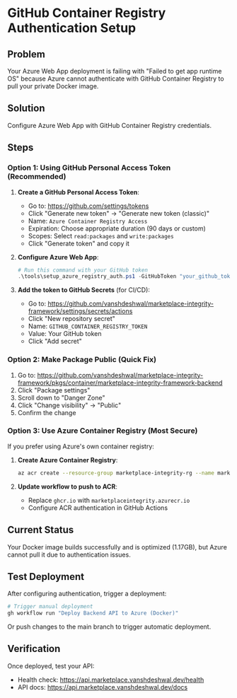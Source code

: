 # GitHub Container Registry Authentication Setup

## Problem
Your Azure Web App deployment is failing with "Failed to get app runtime OS" because Azure cannot authenticate with GitHub Container Registry to pull your private Docker image.

## Solution
Configure Azure Web App with GitHub Container Registry credentials.

## Steps

### Option 1: Using GitHub Personal Access Token (Recommended)

1. **Create a GitHub Personal Access Token**:
   - Go to: https://github.com/settings/tokens
   - Click "Generate new token" → "Generate new token (classic)"
   - Name: `Azure Container Registry Access`
   - Expiration: Choose appropriate duration (90 days or custom)
   - Scopes: Select `read:packages` and `write:packages`
   - Click "Generate token" and copy it

2. **Configure Azure Web App**:
   ```powershell
   # Run this command with your GitHub token
   .\tools\setup_azure_registry_auth.ps1 -GitHubToken "your_github_token_here"
   ```

3. **Add the token to GitHub Secrets** (for CI/CD):
   - Go to: https://github.com/vanshdeshwal/marketplace-integrity-framework/settings/secrets/actions
   - Click "New repository secret"
   - Name: `GITHUB_CONTAINER_REGISTRY_TOKEN`
   - Value: Your GitHub token
   - Click "Add secret"

### Option 2: Make Package Public (Quick Fix)

1. Go to: https://github.com/vanshdeshwal/marketplace-integrity-framework/pkgs/container/marketplace-integrity-framework-backend
2. Click "Package settings"
3. Scroll down to "Danger Zone"
4. Click "Change visibility" → "Public"
5. Confirm the change

### Option 3: Use Azure Container Registry (Most Secure)

If you prefer using Azure's own container registry:

1. **Create Azure Container Registry**:
   ```bash
   az acr create --resource-group marketplace-integrity-rg --name marketplaceintegrity --sku Basic
   ```

2. **Update workflow to push to ACR**:
   - Replace `ghcr.io` with `marketplaceintegrity.azurecr.io`
   - Configure ACR authentication in GitHub Actions

## Current Status

Your Docker image builds successfully and is optimized (1.17GB), but Azure cannot pull it due to authentication issues.

## Test Deployment

After configuring authentication, trigger a deployment:

```bash
# Trigger manual deployment
gh workflow run "Deploy Backend API to Azure (Docker)"
```

Or push changes to the main branch to trigger automatic deployment.

## Verification

Once deployed, test your API:
- Health check: https://api.marketplace.vanshdeshwal.dev/health
- API docs: https://api.marketplace.vanshdeshwal.dev/docs
